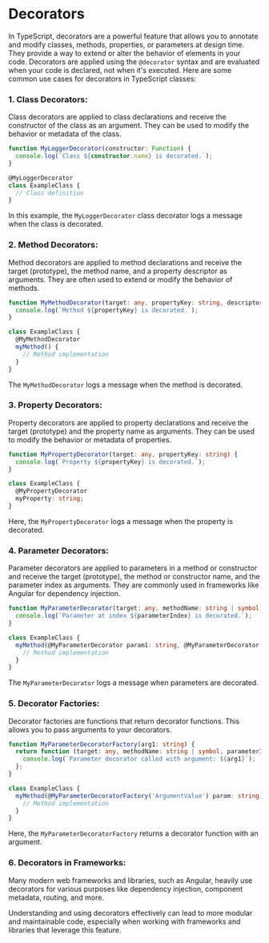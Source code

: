 # Decorators 

In TypeScript, decorators are a powerful feature that allows you to annotate and modify classes, methods, properties, or parameters at design time. They provide a way to extend or alter the behavior of elements in your code. Decorators are applied using the `@decorator` syntax and are evaluated when your code is declared, not when it's executed. Here are some common use cases for decorators in TypeScript classes:

### 1. **Class Decorators:**

Class decorators are applied to class declarations and receive the constructor of the class as an argument. They can be used to modify the behavior or metadata of the class.

```typescript
function MyLoggerDecorator(constructor: Function) {
  console.log(`Class ${constructor.name} is decorated.`);
}

@MyLoggerDecorator
class ExampleClass {
  // Class definition
}
```

In this example, the `MyLoggerDecorator` class decorator logs a message when the class is decorated.

### 2. **Method Decorators:**

Method decorators are applied to method declarations and receive the target (prototype), the method name, and a property descriptor as arguments. They are often used to extend or modify the behavior of methods.

```typescript
function MyMethodDecorator(target: any, propertyKey: string, descriptor: PropertyDescriptor) {
  console.log(`Method ${propertyKey} is decorated.`);
}

class ExampleClass {
  @MyMethodDecorator
  myMethod() {
    // Method implementation
  }
}
```

The `MyMethodDecorator` logs a message when the method is decorated.

### 3. **Property Decorators:**

Property decorators are applied to property declarations and receive the target (prototype) and the property name as arguments. They can be used to modify the behavior or metadata of properties.

```typescript
function MyPropertyDecorator(target: any, propertyKey: string) {
  console.log(`Property ${propertyKey} is decorated.`);
}

class ExampleClass {
  @MyPropertyDecorator
  myProperty: string;
}
```

Here, the `MyPropertyDecorator` logs a message when the property is decorated.

### 4. **Parameter Decorators:**

Parameter decorators are applied to parameters in a method or constructor and receive the target (prototype), the method or constructor name, and the parameter index as arguments. They are commonly used in frameworks like Angular for dependency injection.

```typescript
function MyParameterDecorator(target: any, methodName: string | symbol, parameterIndex: number) {
  console.log(`Parameter at index ${parameterIndex} is decorated.`);
}

class ExampleClass {
  myMethod(@MyParameterDecorator param1: string, @MyParameterDecorator param2: number) {
    // Method implementation
  }
}
```

The `MyParameterDecorator` logs a message when parameters are decorated.

### 5. **Decorator Factories:**

Decorator factories are functions that return decorator functions. This allows you to pass arguments to your decorators.

```typescript
function MyParameterDecoratorFactory(arg1: string) {
  return function (target: any, methodName: string | symbol, parameterIndex: number) {
    console.log(`Parameter decorator called with argument: ${arg1}`);
  };
}

class ExampleClass {
  myMethod(@MyParameterDecoratorFactory('ArgumentValue') param: string) {
    // Method implementation
  }
}
```

Here, the `MyParameterDecoratorFactory` returns a decorator function with an argument.

### 6. **Decorators in Frameworks:**

Many modern web frameworks and libraries, such as Angular, heavily use decorators for various purposes like dependency injection, component metadata, routing, and more.

Understanding and using decorators effectively can lead to more modular and maintainable code, especially when working with frameworks and libraries that leverage this feature.
